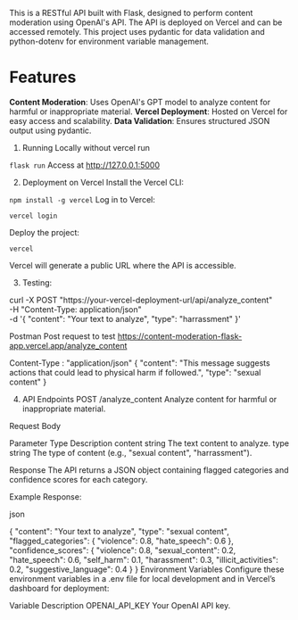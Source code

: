 This is a RESTful API built with Flask, designed to perform content moderation using OpenAI's API. The API is deployed on Vercel and can be accessed remotely. This project uses pydantic for data validation and python-dotenv for environment variable management.

<h1>Features</h1>
<b>Content Moderation</b>: Uses OpenAI's GPT model to analyze content for harmful or inappropriate material.
<b>Vercel Deployment</b>: Hosted on Vercel for easy access and scalability.
<b>Data Validation</b>: Ensures structured JSON output using pydantic.

1. Running Locally
without vercel run

``flask run``
Access at http://127.0.0.1:5000

2. Deployment on Vercel
Install the Vercel CLI:

``npm install -g vercel``
Log in to Vercel:

``vercel login``

Deploy the project:

``vercel``

Vercel will generate a public URL where the API is accessible.

3. Testing:

curl -X POST "https://your-vercel-deployment-url/api/analyze_content" \
  -H "Content-Type: application/json" \
  -d '{
        "content": "Your text to analyze",
        "type": "harrassment"
      }'

Postman Post request to test
https://content-moderation-flask-app.vercel.app/analyze_content

Content-Type : "application/json"
{
	"content": "This message suggests actions that could lead to physical harm if followed.",
 	"type": "sexual content"
}


4. API Endpoints
POST /analyze_content
Analyze content for harmful or inappropriate material.

Request Body

Parameter	Type	Description
content	string	The text content to analyze.
type	string	The type of content (e.g., "sexual content", "harrassment").

Response
The API returns a JSON object containing flagged categories and confidence scores for each category.

Example Response:

json

{
  "content": "Your text to analyze",
  "type": "sexual content",
  "flagged_categories": {
    "violence": 0.8,
    "hate_speech": 0.6
  },
  "confidence_scores": {
    "violence": 0.8,
    "sexual_content": 0.2,
    "hate_speech": 0.6,
    "self_harm": 0.1,
    "harassment": 0.3,
    "illicit_activities": 0.2,
    "suggestive_language": 0.4
  }
}
Environment Variables
Configure these environment variables in a .env file for local development and in Vercel’s dashboard for deployment:

Variable	Description
OPENAI_API_KEY	Your OpenAI API key.
